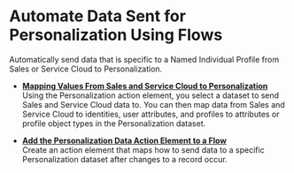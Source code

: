 

# Automate Data Sent for Personalization Using Flows

Automatically send data that is specific to a Named Individual Profile from
Sales or Service Cloud to Personalization.

  * **[Mapping Values From Sales and Service Cloud to Personalization](https://help.salesforce.com/s/articleView?id=sf.mc_pers_salesforce_sales_service_cloud_mgd_pkg_automate_mapping.htm&language=en_US&type=5)**  
Using the Personalization action element, you select a dataset to send Sales
and Service Cloud data to. You can then map data from Sales and Service Cloud
to identities, user attributes, and profiles to attributes or profile object
types in the Personalization dataset.

  * **[Add the Personalization Data Action Element to a Flow](https://help.salesforce.com/s/articleView?id=sf.mc_pers_salesforce_sales_service_cloud_mgd_pkg_automate_pers_action_element_add.htm&language=en_US&type=5)**  
Create an action element that maps how to send data to a specific
Personalization dataset after changes to a record occur.

